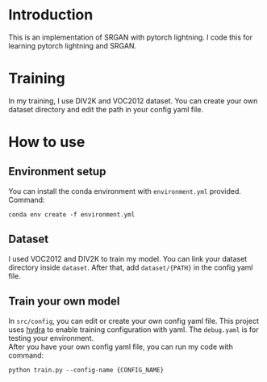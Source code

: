 # Introduction
This is an implementation of SRGAN with pytorch lightning. I code this for learning pytorch lightning and SRGAN.

# Training
In my training, I use DIV2K and VOC2012 dataset. You can create your own dataset directory and edit the path in your config yaml file.

# How to use
## Environment setup
You can install the conda environment with `environment.yml` provided. Command:
```
conda env create -f environment.yml
```
## Dataset
I used VOC2012 and DIV2K to train my model. You can link your dataset directory inside `dataset`. After that, add `dataset/{PATH}` in the config yaml file.
## Train your own model
In `src/config`, you can edit or create your own config yaml file. This project uses [hydra](https://hydra.cc/) to enable training configuration with yaml. The `debug.yaml` is for testing your environment. \
After you have your own config yaml file, you can run my code with command: 
```
python train.py --config-name {CONFIG_NAME}
```